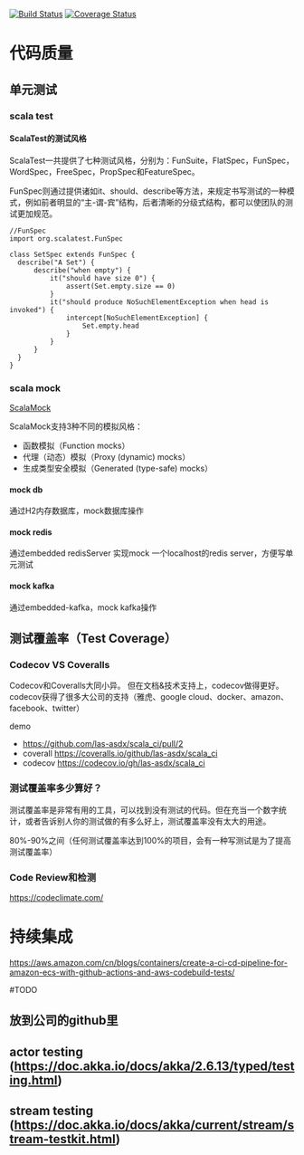 
[![Build Status](https://travis-ci.org/las-asdx/scala_ci.svg?branch=main)](https://travis-ci.org/las-asdx/scala_ci)
[![Coverage Status](https://coveralls.io/repos/github/las-asdx/scala_ci/badge.svg?branch=main)](https://coveralls.io/github/las-asdx/scala_ci?branch=main)

# 代码质量

##  单元测试

### scala test

#### ScalaTest的测试风格

  ScalaTest一共提供了七种测试风格，分别为：FunSuite，FlatSpec，FunSpec，WordSpec，FreeSpec，PropSpec和FeatureSpec。
  
  FunSpec则通过提供诸如it、should、describe等方法，来规定书写测试的一种模式，例如前者明显的“主-谓-宾”结构，后者清晰的分级式结构，都可以使团队的测试更加规范。
```
//FunSpec
import org.scalatest.FunSpec

class SetSpec extends FunSpec {
  describe("A Set") {
      describe("when empty") {
          it("should have size 0") {
              assert(Set.empty.size == 0)
          }
          it("should produce NoSuchElementException when head is invoked") {
              intercept[NoSuchElementException] {
                  Set.empty.head
              }
          }
      }
  }
}
```
### scala mock

[ScalaMock](https://scalamock.org/user-guide/)

ScalaMock支持3种不同的模拟风格：

- 函数模拟（Function mocks）
- 代理（动态）模拟（Proxy (dynamic) mocks）
- 生成类型安全模拟（Generated (type-safe) mocks）

#### mock db
    
  通过H2内存数据库，mock数据库操作

#### mock redis

  通过embedded redisServer 实现mock 一个localhost的redis server，方便写单元测试

#### mock kafka

  通过embedded-kafka，mock kafka操作

## 测试覆盖率（Test Coverage）

### Codecov VS Coveralls
    
  Codecov和Coveralls大同小异。 但在文档&技术支持上，codecov做得更好。codecov获得了很多大公司的支持（雅虎、google cloud、docker、amazon、facebook、twitter）
  
  demo
- https://github.com/las-asdx/scala_ci/pull/2
- coverall https://coveralls.io/github/las-asdx/scala_ci
- codecov https://codecov.io/gh/las-asdx/scala_ci

### 测试覆盖率多少算好？

  测试覆盖率是非常有用的工具，可以找到没有测试的代码。但在充当一个数字统计，或者告诉别人你的测试做的有多么好上，测试覆盖率没有太大的用途。

  80%-90%之间（任何测试覆盖率达到100%的项目，会有一种写测试是为了提高测试覆盖率）

### Code Review和检测

https://codeclimate.com/
    
# 持续集成

https://aws.amazon.com/cn/blogs/containers/create-a-ci-cd-pipeline-for-amazon-ecs-with-github-actions-and-aws-codebuild-tests/

#TODO

## 放到公司的github里
## actor testing (https://doc.akka.io/docs/akka/2.6.13/typed/testing.html)
## stream testing (https://doc.akka.io/docs/akka/current/stream/stream-testkit.html)

